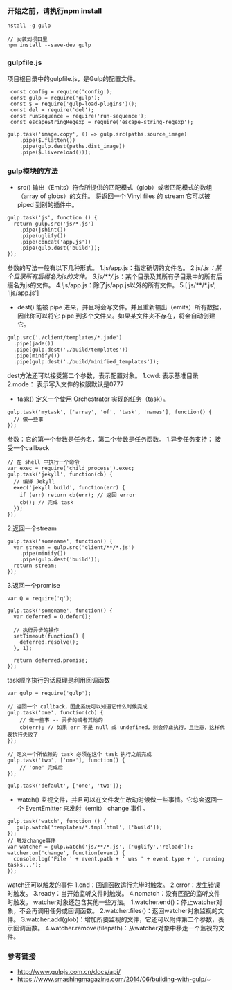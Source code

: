 ### 开始之前，请执行npm install ######
```
nstall -g gulp

// 安装到项目里
npm install --save-dev gulp
```
### gulpfile.js
项目根目录中的gulpfile.js，是Gulp的配置文件。
```
 const config = require('config');
 const gulp = require('gulp');
 const $ = require('gulp-load-plugins')();
 const del = require('del');
 const runSequence = require('run-sequence');
 const escapeStringRegexp = require('escape-string-regexp');
 
gulp.task('image.copy', () => gulp.src(paths.source_image)
    .pipe($.flatten())
    .pipe(gulp.dest(paths.dist_image))
    .pipe($.livereload()));
```
### gulp模块的方法
* src()
输出（Emits）符合所提供的匹配模式（glob）或者匹配模式的数组（array of globs）的文件。 将返回一个 Vinyl files 的 stream 它可以被 piped 到别的插件中。
```
gulp.task('js', function () {
  return gulp.src('js/*.js')
    .pipe(jshint())
    .pipe(uglify())
    .pipe(concat('app.js'))
    .pipe(gulp.dest('build'));
});
```
参数的写法一般有以下几种形式。
1.js/app.js：指定确切的文件名。
2.js/*.js：某个目录所有后缀名为js的文件。
3.js/**/*.js：某个目录及其所有子目录中的所有后缀名为js的文件。
4.!js/app.js：除了js/app.js以外的所有文件。
5.['js/**/*.js', '!js/app.js']

* dest()
能被 pipe 进来，并且将会写文件。并且重新输出（emits）所有数据，因此你可以将它 pipe 到多个文件夹。如果某文件夹不存在，将会自动创建它。
```
gulp.src('./client/templates/*.jade')
  .pipe(jade())
  .pipe(gulp.dest('./build/templates'))
  .pipe(minify())
  .pipe(gulp.dest('./build/minified_templates'));
```
dest方法还可以接受第二个参数，表示配置对象。
1.cwd: 表示基准目录
2.mode： 表示写入文件的权限默认是0777
* task()
定义一个使用 Orchestrator 实现的任务（task）。
```
gulp.task('mytask', ['array', 'of', 'task', 'names'], function() {
  // 做一些事
});
```
参数：它的第一个参数是任务名，第二个参数是任务函数。
1.异步任务支持：
接受一个callback
```
// 在 shell 中执行一个命令
var exec = require('child_process').exec;
gulp.task('jekyll', function(cb) {
  // 编译 Jekyll
  exec('jekyll build', function(err) {
    if (err) return cb(err); // 返回 error
    cb(); // 完成 task
  });
});
```

2.返回一个stream
```
gulp.task('somename', function() {
  var stream = gulp.src('client/**/*.js')
    .pipe(minify())
    .pipe(gulp.dest('build'));
  return stream;
});
```

3.返回一个promise
```
var Q = require('q');

gulp.task('somename', function() {
  var deferred = Q.defer();

  // 执行异步的操作
  setTimeout(function() {
    deferred.resolve();
  }, 1);

  return deferred.promise;
});
```

task顺序执行的话原理是利用回调函数
```
var gulp = require('gulp');

// 返回一个 callback，因此系统可以知道它什么时候完成
gulp.task('one', function(cb) {
    // 做一些事 -- 异步的或者其他的
    cb(err); // 如果 err 不是 null 或 undefined，则会停止执行，且注意，这样代表执行失败了
});

// 定义一个所依赖的 task 必须在这个 task 执行之前完成
gulp.task('two', ['one'], function() {
    // 'one' 完成后
});

gulp.task('default', ['one', 'two']);
```

* watch()
监视文件，并且可以在文件发生改动时候做一些事情。它总会返回一个 EventEmitter 来发射（emit） change 事件。
```
gulp.task('watch', function () {
   gulp.watch('templates/*.tmpl.html', ['build']);
});
// 触发change事件
var watcher = gulp.watch('js/**/*.js', ['uglify','reload']);
watcher.on('change', function(event) {
  console.log('File ' + event.path + ' was ' + event.type + ', running tasks...');
});
```
watch还可以触发的事件
1.end：回调函数运行完毕时触发。
2.error：发生错误时触发。
3.ready：当开始监听文件时触发。
4.nomatch：没有匹配的监听文件时触发。
watcher对象还包含其他一些方法。
1.watcher.end()：停止watcher对象，不会再调用任务或回调函数。
2.watcher.files()：返回watcher对象监视的文件。
3.watcher.add(glob)：增加所要监视的文件，它还可以附件第二个参数，表示回调函数。
4.watcher.remove(filepath)：从watcher对象中移走一个监视的文件。
### 参考链接
* http://www.gulpjs.com.cn/docs/api/
* https://www.smashingmagazine.com/2014/06/building-with-gulp/~                                                             
